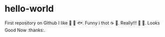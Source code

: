 # hello-world
First repository on Github
I like :tea: :beer: :fish:.
Funny i thot :coffee: :chicken:.
Really!!! :man: :woman:.
Looks Good Now :thanks:.
